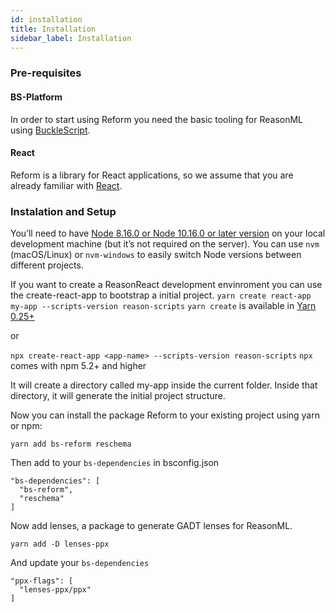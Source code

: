 ```yaml
---
id: installation
title: Installation
sidebar_label: Installation
---
```


### Pre-requisites

#### BS-Platform
 In order to start using Reform you need the basic tooling for ReasonML using [BuckleScript](https://bucklescript.github.io/en/).

#### React
Reform is a library for React applications, so we assume that you are already familiar with [React](https://reactjs.org/).

### Instalation and Setup

You’ll need to have [Node 8.16.0 or Node 10.16.0 or later version](https://nodejs.org/en/) on your local development machine (but it’s not required on the server). You can use `nvm` (macOS/Linux) or `nvm-windows` to easily switch Node versions between different projects.

If you want to create a ReasonReact development envinroment you can use the create-react-app to bootstrap a initial project.
`yarn create react-app my-app --scripts-version reason-scripts`
`yarn create` is available in [Yarn 0.25+](https://yarnpkg.com/lang/en/)

or

`npx create-react-app <app-name> --scripts-version reason-scripts`
`npx` comes with npm 5.2+ and higher

It will create a directory called my-app inside the current folder.
Inside that directory, it will generate the initial project structure.

Now you can install the package Reform to your existing project using yarn or npm:
```
yarn add bs-reform reschema
```

Then add to your `bs-dependencies` in bsconfig.json
```
"bs-dependencies": [
  "bs-reform",
  "reschema"
]
```

Now add lenses, a package to generate GADT lenses for ReasonML.
```
yarn add -D lenses-ppx
```

And update your `bs-dependencies`
```
"ppx-flags": [
  "lenses-ppx/ppx"
]
```
